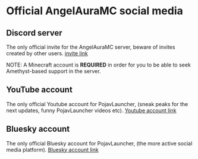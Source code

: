 # Official AngelAuraMC social media 

## Discord server
The only official invite for the AngelAuraMC server, beware of invites created by other users.
[invite link](https://discord.gg/5ptqkyZxEy)

NOTE: A Minecraft account is **REQUIRED** in order for you to be able to seek Amethyst-based support in the server.

## YouTube account
The only official Youtube account for PojavLauncher, (sneak peaks for the next updates, funny PojavLauncher videos etc).
[Youtube account link](https://www.youtube.com/@pojavlauncherteam)

## Bluesky account
The only official Bluesky account for PojavLauncher, (the more active social media platform).
[Bluesky account link](https://bsky.app/profile/pojavlauncher.bsky.social)
